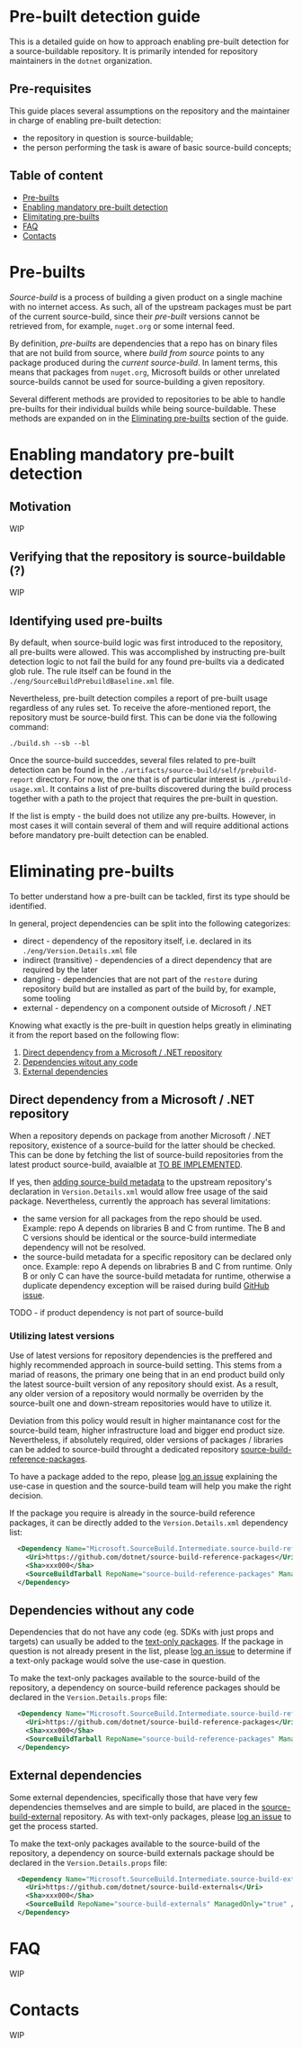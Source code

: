 # Pre-built detection guide

This is a detailed guide on how to approach enabling pre-built detection for a source-buildable repository.
It is primarily intended for repository maintainers in the `dotnet` organization.

## Pre-requisites

This guide places several assumptions on the repository and the maintainer in charge of enabling pre-built detection:

  - the repository in question is source-buildable;
  - the person performing the task is aware of basic source-build concepts;

## Table of content
  - [Pre-builts](#pre-builts)
  - [Enabling mandatory pre-built detection](#enabling-mandatory-pre-built-detection)
  - [Elimitating pre-builts](#eliminating-pre-builts)
  - [FAQ](#faq)
  - [Contacts](#contacts)

# Pre-builts

_Source-build_ is a process of building a given product on a single machine with no internet access.
As such, all of the upstream packages must be part of the current source-build, since their _pre-built_ versions cannot be retrieved from, for example, `nuget.org` or some internal feed.

By definition, _pre-builts_ are dependencies that a repo has on binary files that are not build from source, where _build from source_ points to any package produced during the _current source-build_.
In lament terms, this means that packages from `nuget.org`, Microsoft builds or other unrelated source-builds cannot be used for source-building a given repository.

Several different methods are provided to repositories to be able to handle pre-builts for their individual builds while being source-buildable.
These methods are expanded on in the [Eliminating pre-builts](#eliminating-pre-builts) section of the guide.

# Enabling mandatory pre-built detection

## Motivation

WIP

## Verifying that the repository is source-buildable (?)

WIP

## Identifying used pre-builts

By default, when source-build logic was first introduced to the repository, all pre-builts were allowed.
This was accomplished by instructing pre-built detection logic to not fail the build for any found pre-builts via a dedicated glob rule.
The rule itself can be found in the `./eng/SourceBuildPrebuildBaseline.xml` file.

Nevertheless, pre-built detection compiles a report of pre-built usage regardless of any rules set.
To receive the afore-mentioned report, the repository must be source-build first.
This can be done via the following command:

```
./build.sh --sb --bl
```

Once the source-build succeddes, several files related to pre-built detection can be found in the `./artifacts/source-build/self/prebuild-report` directory.
For now, the one that is of particular interest is `./prebuild-usage.xml`.
It contains a list of pre-builts discovered during the build process together with a path to the project that requires the pre-built in question. 

If the list is empty - the build does not utilize any pre-builts. 
However, in most cases it will contain several of them and will require additional actions before mandatory pre-built detection can be enabled.

# Eliminating pre-builts

To better understand how a pre-built can be tackled, first its type should be identified. 

In general, project dependencies can be split into the following categorizes:
  - direct - dependency of the repository itself, i.e. declared in its `./eng/Version.Details.xml` file
  - indirect (transitive) - dependencies of a direct dependency that are required by the later
  - dangling - dependencies that are not part of the `restore` during repository build but are installed as part of the build by, for example, some tooling
  - external - dependency on a component outside of Microsoft / .NET

Knowing what exactly is the pre-built in question helps greatly in eliminating it from the report based on the following flow:

  1. [Direct dependency from a Microsoft / .NET repository](#direct-dependency-from-a-microsoft--net-repository)
  2. [Dependencies witout any code](#dependencies-without-any-code)
  3. [External dependencies](#external-dependencies)

## Direct dependency from a Microsoft / .NET repository

When a repository depends on package from another Microsoft / .NET repository, existence of a source-build for the latter should be checked.
This can be done by fetching the list of source-build repositories from the latest product source-build, avaialble at [TO BE IMPLEMENTED](https://github.com/dotnet/source-build/issues/1319). 

If yes, then [adding source-build metadata](https://github.com/dotnet/source-build/blob/main/Documentation/sourcebuild-in-repos/new-dependencies.md#basics) to the upstream repository's declaration in `Version.Details.xml` would allow free usage of the said package.
Nevertheless, currently the approach has several limitations:
  - the same version for all packages from the repo should be used. Example: repo A depends on libraries B and C from runtime. The B and C versions should be identical or the source-build intermediate dependency will not be resolved.
  - the source-build metadata for a specific repository can be declared only once. Example: repo A depends on librabries B and C from runtime. Only B or only C can have the source-build metadata for runtime, otherwise a duplicate dependency exception will be raised during build [GitHub issue](https://github.com/dotnet/source-build/issues/3003). 

TODO - if product dependency is not part of source-build

### Utilizing latest versions

Use of latest versions for repository dependencies is the preffered and highly recommended approach in source-build setting.
This stems from a mariad of reasons, the primary one being that in an end product build only the latest source-built version of any repository should exist.
As a result, any older version of a repository would normally be overriden by the source-built one and down-stream repositories would have to utilize it.

Deviation from this policy would result in higher maintanance cost for the source-build team, higher infrastructure load and bigger end product size.
Nevertheless, if absolutely required, older versions of packages / libraries can be added to source-build throught a dedicated repository [source-build-reference-packages](https://github.com/dotnet/source-build-reference-packages). 

To have a package added to the repo, please [log an issue](https://github.com/dotnet/source-build/issues/new/choose) explaining the use-case in question and the source-build team will help you make the right decision.

If the package you require is already in the source-build reference packages, it can be directly added to the `Version.Details.xml` dependency list:

```xml
  <Dependency Name="Microsoft.SourceBuild.Intermediate.source-build-reference-packages" Version="x.y.z">
    <Uri>https://github.com/dotnet/source-build-reference-packages</Uri>
    <Sha>xxx000</Sha>
    <SourceBuildTarball RepoName="source-build-reference-packages" ManagedOnly="true" />
  </Dependency>
```

## Dependencies without any code

Dependencies that do not have any code (eg. SDKs with just props and targets) can usually be added to the [text-only packages](https://github.com/dotnet/source-build-reference-packages/tree/main/src/textOnlyPackages/src). 
If the package in question is not already present in the list, please [log an issue](https://github.com/dotnet/source-build/issues/new/choose) to determine if a text-only package would solve the use-case in question.

To make the text-only packages available to the source-build of the repository, a dependency on source-build reference packages should be declared in the `Version.Details.props` file:

```xml
  <Dependency Name="Microsoft.SourceBuild.Intermediate.source-build-reference-packages" Version="x.y.z">
    <Uri>https://github.com/dotnet/source-build-reference-packages</Uri>
    <Sha>xxx000</Sha>
    <SourceBuildTarball RepoName="source-build-reference-packages" ManagedOnly="true" />
  </Dependency>
```

## External dependencies

Some external dependencies, specifically those that have very few dependencies themselves and are simple to build, are placed in the [source-build-external](https://github.com/dotnet/source-build-externals) repository. 
As with text-only packages, please [log an issue](https://github.com/dotnet/source-build/issues/new/choose) to get the process started.

To make the text-only packages available to the source-build of the repository, a dependency on source-build externals package should be declared in the `Version.Details.props` file:

```xml
  <Dependency Name="Microsoft.SourceBuild.Intermediate.source-build-externals" Version="x.y.z">
    <Uri>https://github.com/dotnet/source-build-externals</Uri>
    <Sha>xxx000</Sha>
    <SourceBuild RepoName="source-build-externals" ManagedOnly="true" />
  </Dependency>
```

# FAQ

WIP

# Contacts

WIP
